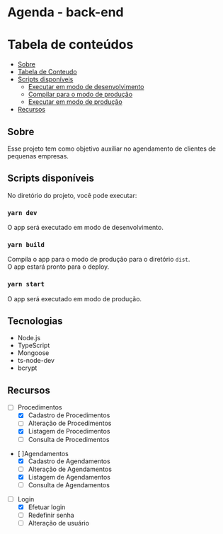 # Agenda - back-end

Tabela de conteúdos
=================
<!--ts-->
   * [Sobre](#Sobre)
   * [Tabela de Conteudo](#tabela-de-conteudo)
   * [Scripts disponíveis](#Scripts-disponíveis)
      * [Executar em modo de desenvolvimento](#yarn-start)
      * [Compilar para o modo de produção](#yarn-build)
      * [Executar em modo de produção](#yarn-start)
   * [Recursos](#recursos)
<!--te-->

## Sobre
Esse projeto tem como objetivo auxiliar no agendamento de clientes de pequenas empresas. 

## Scripts disponíveis

No diretório do projeto, você pode executar:

### `yarn dev`

O app será executado em modo de desenvolvimento.<br />

### `yarn build`

Compila o app para o modo de produção para o diretório `dist`.<br />
O app estará pronto para o deploy.

### `yarn start`

O app será executado em modo de produção.<br />

## Tecnologias
  * Node.js
  * TypeScript
  * Mongoose
  * ts-node-dev
  * bcrypt


## Recursos 
  - [ ] Procedimentos
    - [x] Cadastro de Procedimentos
    - [ ] Alteração de Procedimentos
    - [x] Listagem de Procedimentos
    - [ ] Consulta de Procedimentos
  - [ ]Agendamentos
    - [x] Cadastro de Agendamentos
    - [ ] Alteração de Agendamentos
    - [x] Listagem de Agendamentos
    - [ ] Consulta de Agendamentos
  - [ ] Login
    - [x] Efetuar login
    - [ ] Redefinir senha
    - [ ] Alteração de usuário